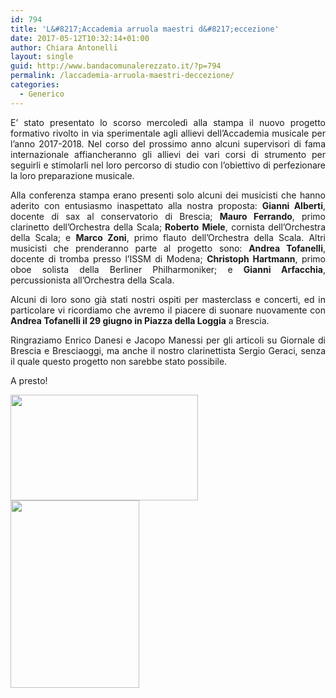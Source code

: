 ```yaml
---
id: 794
title: 'L&#8217;Accademia arruola maestri d&#8217;eccezione'
date: 2017-05-12T10:32:14+01:00
author: Chiara Antonelli
layout: single
guid: http://www.bandacomunalerezzato.it/?p=794
permalink: /laccademia-arruola-maestri-deccezione/
categories:
  - Generico
---
```

<p style="text-align: justify;">
  E&#8217; stato presentato lo scorso mercoledì alla stampa il nuovo progetto formativo rivolto in via sperimentale agli allievi dell&#8217;Accademia musicale per l&#8217;anno 2017-2018. Nel corso del prossimo anno alcuni supervisori di fama internazionale affiancheranno gli allievi dei vari corsi di strumento per seguirli e stimolarli nel loro percorso di studio con l&#8217;obiettivo di perfezionare la loro preparazione musicale.&nbsp;
</p>

<p style="text-align: justify;">
  Alla conferenza stampa erano presenti solo alcuni dei musicisti che hanno aderito con entusiasmo inaspettato alla nostra proposta:&nbsp;<strong>Gianni Alberti</strong>, docente di sax al conservatorio di Brescia;&nbsp;<strong>Mauro Ferrando</strong>, primo clarinetto dell&#8217;Orchestra della Scala;<strong>&nbsp;Roberto Miele</strong>, cornista dell&#8217;Orchestra della Scala; e&nbsp;<strong>Marco Zoni</strong>, primo flauto dell&#8217;Orchestra della Scala. Altri musicisti che prenderanno parte al progetto sono:&nbsp;<strong>Andrea Tofanelli</strong>, docente di tromba presso l&#8217;ISSM di Modena;&nbsp;<strong>Christoph Hartmann</strong>, primo oboe solista della Berliner Philharmoniker; e&nbsp;<strong>Gianni Arfacchia</strong>, percussionista all&#8217;Orchestra della Scala.
</p>

<p style="text-align: justify;">
  Alcuni di loro sono già stati nostri ospiti per masterclass e concerti, ed in particolare vi ricordiamo che avremo il piacere di suonare nuovamente con <strong>Andrea Tofanelli il 29 giugno in Piazza della Loggia</strong> a Brescia.&nbsp;
</p>

<p style="text-align: justify;">
  Ringraziamo Enrico Danesi e Jacopo Manessi per gli articoli su Giornale di Brescia e Bresciaoggi, ma anche il nostro clarinettista Sergio Geraci, senza il quale questo progetto non sarebbe stato possibile.&nbsp;
</p>

<p style="text-align: justify;">
  A presto!
</p>

[<img loading="lazy" class="alignleft size-medium wp-image-796" src="https://i2.wp.com/www.bandacomunalerezzato.it/wp-content/uploads/2017/05/WhatsApp-Image-2017-05-12-at-10.42.13.jpeg?resize=300%2C169" alt="" width="300" height="169" srcset="https://i2.wp.com/www.bandacomunalerezzato.it/wp-content/uploads/2017/05/WhatsApp-Image-2017-05-12-at-10.42.13.jpeg?resize=300%2C169 300w, https://i2.wp.com/www.bandacomunalerezzato.it/wp-content/uploads/2017/05/WhatsApp-Image-2017-05-12-at-10.42.13.jpeg?resize=768%2C432 768w, https://i2.wp.com/www.bandacomunalerezzato.it/wp-content/uploads/2017/05/WhatsApp-Image-2017-05-12-at-10.42.13.jpeg?resize=1024%2C576 1024w, https://i2.wp.com/www.bandacomunalerezzato.it/wp-content/uploads/2017/05/WhatsApp-Image-2017-05-12-at-10.42.13.jpeg?resize=216%2C122 216w, https://i2.wp.com/www.bandacomunalerezzato.it/wp-content/uploads/2017/05/WhatsApp-Image-2017-05-12-at-10.42.13.jpeg?w=1032 1032w" sizes="(max-width: 300px) 100vw, 300px" data-recalc-dims="1" />](https://i2.wp.com/www.bandacomunalerezzato.it/wp-content/uploads/2017/05/WhatsApp-Image-2017-05-12-at-10.42.13.jpeg) [<img loading="lazy" class="alignleft size-medium wp-image-795" src="https://i2.wp.com/www.bandacomunalerezzato.it/wp-content/uploads/2017/05/Copia-di-20170512giornalebrescia_37.jpg?resize=206%2C300" alt="" width="206" height="300" srcset="https://i2.wp.com/www.bandacomunalerezzato.it/wp-content/uploads/2017/05/Copia-di-20170512giornalebrescia_37.jpg?resize=206%2C300 206w, https://i2.wp.com/www.bandacomunalerezzato.it/wp-content/uploads/2017/05/Copia-di-20170512giornalebrescia_37.jpg?resize=768%2C1118 768w, https://i2.wp.com/www.bandacomunalerezzato.it/wp-content/uploads/2017/05/Copia-di-20170512giornalebrescia_37.jpg?resize=704%2C1024 704w, https://i2.wp.com/www.bandacomunalerezzato.it/wp-content/uploads/2017/05/Copia-di-20170512giornalebrescia_37.jpg?resize=115%2C168 115w, https://i2.wp.com/www.bandacomunalerezzato.it/wp-content/uploads/2017/05/Copia-di-20170512giornalebrescia_37.jpg?w=900 900w" sizes="(max-width: 206px) 100vw, 206px" data-recalc-dims="1" />](https://i2.wp.com/www.bandacomunalerezzato.it/wp-content/uploads/2017/05/Copia-di-20170512giornalebrescia_37.jpg)